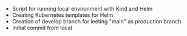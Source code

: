 * Script for running local environment with Kind and Helm
* Creating Kubernetes templates for Helm
* Creation of develop branch for leeting "main" as production branch
* Initial commit from local
